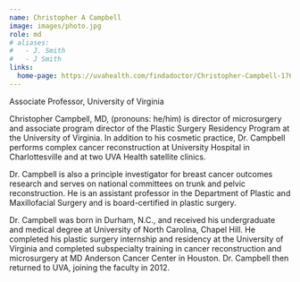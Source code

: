 ```yaml
---
name: Christopher A Campbell
image: images/photo.jpg
role: md
# aliases:
#   - J. Smith
#   - J Smith
links:
  home-page: https://uvahealth.com/findadoctor/Christopher-Campbell-1760696231
---
```


Associate Professor, University of Virginia

Christopher Campbell, MD, (pronouns: he/him) is director of microsurgery and associate program director of the Plastic Surgery Residency Program at the University of Virginia. In addition to his cosmetic practice, Dr. Campbell performs complex cancer reconstruction at University Hospital in Charlottesville and at two UVA Health satellite clinics.

Dr. Campbell is also a principle investigator for breast cancer outcomes research and serves on national committees on trunk and pelvic reconstruction. He is an assistant professor in the Department of Plastic and Maxillofacial Surgery and is board-certified in plastic surgery. 

Dr. Campbell was born in Durham, N.C., and received his undergraduate and medical degree at University of North Carolina, Chapel Hill. He completed his plastic surgery internship and residency at the University of Virginia and completed subspecialty training in cancer reconstruction and microsurgery at MD Anderson Cancer Center in Houston. Dr. Campbell then returned to UVA, joining the faculty in 2012. 